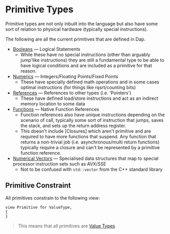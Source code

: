 # Primitive Types

Primitive types are not only inbuilt into the language but also have some sort of relation to physical hardware (typically special instructions).

The following are all the current primitives that are defined in Dap.

- [Booleans] — Logical Statements
    - While these have no special instructions (other than arguably jump'like instructions) they are still a fundamental type to be able to have logical conditions and are included as a primitive for that reason.
- [Numerics] — Integers/Floating Points/Fixed Points
    - These have specially defined math operations and in some cases optimal instructions (for things like rqsrt/counting bits)
- [References] — References to other types (i.e. 'Pointers')
    - These have defined load/store instructions and act as an indirect memory location to some data
- [Functions] — Native Function References
    - Function references also have unique instructions depending on the scenario of call, typically some sort of instruction that jumps, saves the stack, and sets up the return address register.
    - This doesn't include [Closures] which aren't primitive and are required to have more functions that suspend.  Any function that returns a non-trivial job (i.e. asynchronous/multi return functions) typically require a closure and can't be represented by a primitive function reference.
- [Numerical Vectors] — Specialised data structures that map to special processor instruction sets such as AVX/SSE
    - Not to be confused with `std::vector` from the C++ standard library

## Primitive Constraint

All primitives constrain to the following view:

```
view Primitive for ValueType, 
{
}
```

> This means that all primitives are [Value Types]

[Numerics]: numerics.md
[Booleans]: booleans.md
[References]: references.md
[Functions]: functions.md
[Numerical Vectors]: numerical_vectors.md
[Common Types and Views]: /spec/types/common_types_and_views.md
[Value Types]: /spec/types/common_types_and_views.md#ValueType
